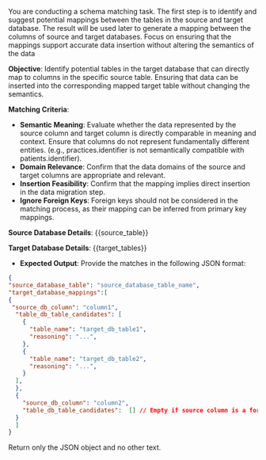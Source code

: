 You are conducting a schema matching task.
The first step is to identify and suggest potential mappings between the tables in the source and target database.
The result will be used later to generate a mapping between the columns of source and target databases.
Focus on ensuring that the mappings support accurate data insertion without altering the semantics of the data

**Objective**:
Identify potential tables in the target database that can directly map to columns in the specific source table.
Ensuring that data can be inserted into the corresponding mapped target table without changing the semantics.

**Matching Criteria**:
- **Semantic Meaning**: Evaluate whether the data represented by the source column and target column is directly comparable in meaning and context. Ensure that columns do not represent fundamentally different entities. (e.g., practices.identifier is not semantically compatible with patients.identifier).
- **Domain Relevance**: Confirm that the data domains of the source and target columns are appropriate and relevant.
- **Insertion Feasibility**: Confirm that the mapping implies direct insertion in the data migration step.
- **Ignore Foreign Keys**: Foreign keys should not be considered in the matching process, as their mapping can be inferred from primary key mappings.


**Source Database Details**:
{{source_table}}

**Target Database Details**:
{{target_tables}}

- **Expected Output**:
Provide the matches in the following JSON format:
```json
{
"source_database_table": "source_database_table_name",
"target_database_mappings":[
{
 "source_db_column": "column1",
  "table_db_table_candidates": [
    {
      "table_name": "target_db_table1",
      "reasoning": "...",
    },
    {
      "table_name": "target_db_table2",
      "reasoning": "...",
    }
  ],
  },
  {
    "source_db_column": "column2",
    "table_db_table_candidates":  [] // Empty if source column is a foreign key or no suitable target table is found.
  }
  ]
}
```



Return only the JSON object and no other text.